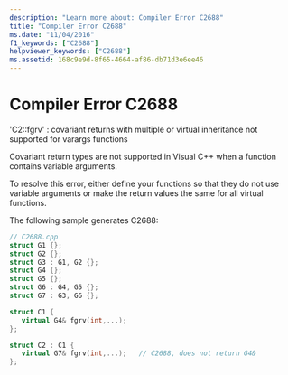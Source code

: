 ```yaml
---
description: "Learn more about: Compiler Error C2688"
title: "Compiler Error C2688"
ms.date: "11/04/2016"
f1_keywords: ["C2688"]
helpviewer_keywords: ["C2688"]
ms.assetid: 168c9e9d-8f65-4664-af86-db71d3e6ee46
---
```

# Compiler Error C2688

'C2::fgrv' : covariant returns with multiple or virtual inheritance not supported for varargs functions

Covariant return types are not supported in Visual C++ when a function contains variable arguments.

To resolve this error, either define your functions so that they do not use variable arguments or make the return values the same for all virtual functions.

The following sample generates C2688:

```cpp
// C2688.cpp
struct G1 {};
struct G2 {};
struct G3 : G1, G2 {};
struct G4 {};
struct G5 {};
struct G6 : G4, G5 {};
struct G7 : G3, G6 {};

struct C1 {
   virtual G4& fgrv(int,...);
};

struct C2 : C1 {
   virtual G7& fgrv(int,...);   // C2688, does not return G4&
};
```
